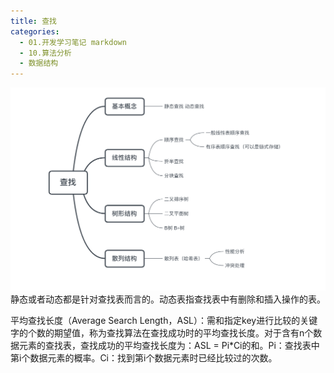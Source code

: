 ```yaml
---
title: 查找
categories:
  - 01.开发学习笔记 markdown
  - 10.算法分析
  - 数据结构
---
```

![屏幕快照 2019-10-16 下午6.53.30](https://raw.githubusercontent.com/ayrikiya/pic-store/main/ky/%E5%B1%8F%E5%B9%95%E5%BF%AB%E7%85%A7%202019-10-16%20%E4%B8%8B%E5%8D%886.53.30.png)
静态或者动态都是针对查找表而言的。动态表指查找表中有删除和插入操作的表。

平均查找长度（Average Search Length，ASL）：需和指定key进行比较的关键字的个数的期望值，称为查找算法在查找成功时的平均查找长度。对于含有n个数据元素的查找表，查找成功的平均查找长度为：ASL = Pi*Ci的和。Pi：查找表中第i个数据元素的概率。Ci：找到第i个数据元素时已经比较过的次数。

